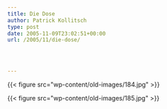 ```yaml
---
title: Die Dose
author: Patrick Kollitsch
type: post
date: 2005-11-09T23:02:51+00:00
url: /2005/11/die-dose/




---
```

{{< figure src="wp-content/old-images/184.jpg" >}}
  
{{< figure src="wp-content/old-images/185.jpg" >}}
